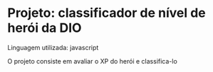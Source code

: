 # Projeto: classificador de nível de herói da DIO

Linguagem utilizada: javascript

O projeto consiste em avaliar o XP do herói e classifica-lo
